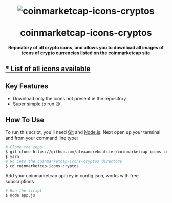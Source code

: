 
<h1 align="center">
  <br>
  <img src="https://github.com/MitchDorrestijn/coinmarketcap-icons/blob/master/readme_banner.png?raw=true" alt=" coinmarketcap-icons-cryptos">
  <br><br>
  coinmarketcap-icons-cryptos
  <br>
</h1>

<h4 align="center">Repository of all crypto icons, and allows you to download all images of icons of crypto currencies listed on the coinmarketcap site</h4>

<a align="center" href="https://github.com/alexandrebouttier/coinmarketcap-icons-cryptos/tree/main/icons">* List of all icons available</a>
---

## Key Features

* Download only the icons not present in the repository
* Super simple to run :wink:


## How To Use

To run this script, you'll need [Git](https://git-scm.com) and [Node.js](https://nodejs.org/en/download/). Next open up your terminal and from your command line type:


```bash
# Clone the repo
$ git clone https://github.com/alexandrebouttier/coinmarketcap-icons-cryptos.git
$ yarn
# Go into the coinmarketcap-icons-cryptos directory
$ cd coinmarketcap-icons-cryptos
```
Add your coinmarketcap api key in config.json, works with free subscriptions

```bash
# Run the script
$ node app.js
```


